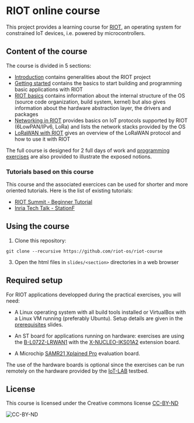 # RIOT online course

This project provides a learning course for [RIOT](https://riot-os.org), an
operating system for constrained IoT devices, i.e. powered by microcontrollers.

## Content of the course

The course is divided in 5 sections:

- [Introduction](https://riot-os.github.io/riot-course/slides/01-introduction)
  contains generalities about the RIOT project
- [Getting started](https://riot-os.github.io/riot-course/slides/02-getting-started)
  contains the basics to start building and programming basic applications
  with RIOT
- [RIOT basics](https://riot-os.github.io/riot-course/slides/03-riot-basics)
  contains information about the internal structure of the OS (source code
  organization, build system, kernel) but also gives information about the
  hardware abstraction layer, the drivers and packages
- [Networking in RIOT](https://riot-os.github.io/riot-course/slides/04-networking-in-riot)
  provides basics on IoT protocols supported by RIOT (6LowPAN/IPv6, LoRa) and
  lists the network stacks provided by the OS
- [LoRaWAN with RIOT](https://riot-os.github.io/riot-course/slides/05-lorawan-with-riot)
  gives an overview of the LoRaWAN protocol and how to use it with RIOT

The full course is designed for 2 full days of work and
[programming exercises](https://github.com/riot-os/riot-course/exercises) are
also provided to illustrate the exposed notions.

### Tutorials based on this course

This course and the associated exercices can be used for shorter and more
oriented tutorials.
Here is the list of existing tutorials:

- [RIOT Summit - Beginner Tutorial](https://riot-os.github.io/riot-course/slides/tutorial-summit)
- [Inria Tech Talk - StationF](https://riot-os.github.io/riot-course/slides/techtalk-stationf)

## Using the course

1. Clone this repository:
```
git clone --recursive https://github.com/riot-os/riot-course
```

3. Open the html files in `slides/<section>` directories in a web browser

## Required setup

For RIOT applications developped during the practical exercises, you will need:

- A Linux operating system with all build tools installed or VirtualBox with a
  Linux VM running (preferably Ubuntu). Setup details are given in the
  [prerequisites](https://riot-os.github.io/riot-course/slides/prerequisites)
  slides.

- An ST board for applications running on hardware: exercises are using the
  [B-L072Z-LRWAN1](http://www.st.com/en/evaluation-tools/b-l072z-lrwan1.html)
  with the
  [X-NUCLEO-IKS01A2](http://www.st.com/en/ecosystems/x-nucleo-iks01a2.html)
  extension board.

- A Microchip
  [SAMR21 Xplained Pro](http://www.microchip.com/developmenttools/productdetails.aspx?partno=atsamr21-xpro)
  evaluation board.

The use of the hardware boards is optional since the exercises can
be run remotely on the hardware provided by the
[IoT-LAB](https://www.iot-lab.info) testbed.

## License

This course is licensed under the Creative commons license
[CC-BY-ND](https://creativecommons.org/licenses/by-nd/4.0/)

![CC-BY-ND](https://mirrors.creativecommons.org/presskit/buttons/80x15/png/by-nd.png)